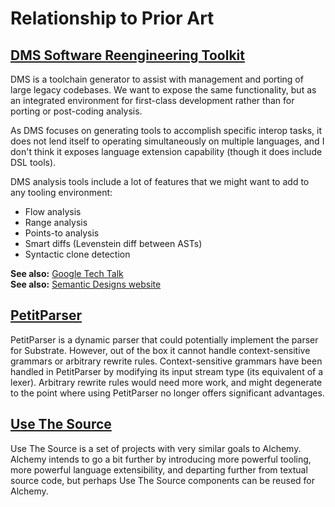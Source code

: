# Relationship to Prior Art
## [DMS Software Reengineering Toolkit](https://en.wikipedia.org/wiki/DMS_Software_Reengineering_Toolkit)
DMS is a toolchain generator to assist with management and porting of large legacy codebases. We want to expose the same functionality, but as an integrated environment for first-class development rather than for porting or post-coding analysis.

As DMS focuses on generating tools to accomplish specific interop tasks, it does not lend itself to operating simultaneously on multiple languages, and I don't think it exposes language extension capability (though it does include DSL tools).

DMS analysis tools include a lot of features that we might want to add to any tooling environment:
* Flow analysis
* Range analysis
* Points-to analysis
* Smart diffs (Levenstein diff between ASTs)
* Syntactic clone detection

**See also:** [Google Tech Talk](https://www.youtube.com/watch?v=C-_dw9iEzhA)  
**See also:** [Semantic Designs website](http://www.semanticdesigns.com/index.html)

## [PetitParser](http://scg.unibe.ch/research/helvetia/petitparser)
PetitParser is a dynamic parser that could potentially implement the parser for Substrate. However, out of the box it cannot handle context-sensitive grammars or arbitrary rewrite rules. Context-sensitive grammars have been handled in PetitParser by modifying its input stream type (its equivalent of a lexer). Arbitrary rewrite rules would need more work, and might degenerate to the point where using PetitParser no longer offers significant advantages.

## [Use The Source](http://usethesource.io/)
Use The Source is a set of projects with very similar goals to Alchemy. Alchemy intends to go a bit further by introducing more powerful tooling, more powerful language extensibility, and departing further from textual source code, but perhaps Use The Source components can be reused for Alchemy.
